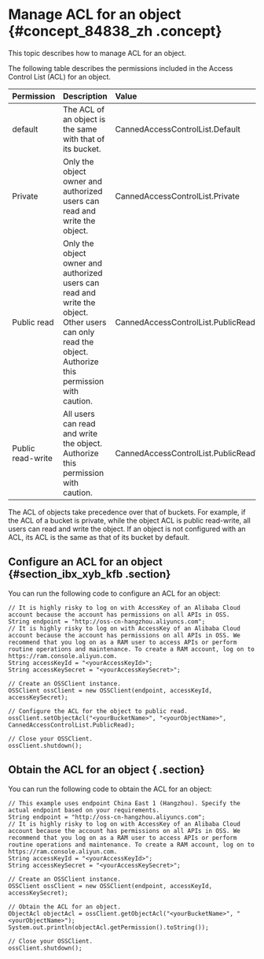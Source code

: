# Manage ACL for an object {#concept_84838_zh .concept}

This topic describes how to manage ACL for an object.

The following table describes the permissions included in the Access Control List \(ACL\) for an object.

|Permission|Description|Value|
|:---------|:----------|:----|
|default|The ACL of an object is the same with that of its bucket.|CannedAccessControlList.Default|
|Private|Only the object owner and authorized users can read and write the object.|CannedAccessControlList.Private|
|Public read|Only the object owner and authorized users can read and write the object. Other users can only read the object. Authorize this permission with caution.|CannedAccessControlList.PublicRead|
|Public read-write|All users can read and write the object. Authorize this permission with caution.|CannedAccessControlList.PublicReadWrite|

The ACL of objects take precedence over that of buckets. For example, if the ACL of a bucket is private, while the object ACL is public read-write, all users can read and write the object. If an object is not configured with an ACL, its ACL is the same as that of its bucket by default.

## Configure an ACL for an object {#section_ibx_xyb_kfb .section}

You can run the following code to configure an ACL for an object:

```language-java
// It is highly risky to log on with AccessKey of an Alibaba Cloud account because the account has permissions on all APIs in OSS.
String endpoint = "http://oss-cn-hangzhou.aliyuncs.com";
// It is highly risky to log on with AccessKey of an Alibaba Cloud account because the account has permissions on all APIs in OSS. We recommend that you log on as a RAM user to access APIs or perform routine operations and maintenance. To create a RAM account, log on to https://ram.console.aliyun.com.
String accessKeyId = "<yourAccessKeyId>";
String accessKeySecret = "<yourAccessKeySecret>";

// Create an OSSClient instance.
OSSClient ossClient = new OSSClient(endpoint, accessKeyId, accessKeySecret);

// Configure the ACL for the object to public read.
ossClient.setObjectAcl("<yourBucketName>", "<yourObjectName>", CannedAccessControlList.PublicRead);

// Close your OSSClient.
ossClient.shutdown();

```

## Obtain the ACL for an object { .section}

You can run the following code to obtain the ACL for an object:

```language-java
// This example uses endpoint China East 1 (Hangzhou). Specify the actual endpoint based on your requirements.
String endpoint = "http://oss-cn-hangzhou.aliyuncs.com";
// It is highly risky to log on with AccessKey of an Alibaba Cloud account because the account has permissions on all APIs in OSS. We recommend that you log on as a RAM user to access APIs or perform routine operations and maintenance. To create a RAM account, log on to https://ram.console.aliyun.com.
String accessKeyId = "<yourAccessKeyId>";
String accessKeySecret = "<yourAccessKeySecret>";

// Create an OSSClient instance.
OSSClient ossClient = new OSSClient(endpoint, accessKeyId, accessKeySecret);

// Obtain the ACL for an object.
ObjectAcl objectAcl = ossClient.getObjectAcl("<yourBucketName>", "<yourObjectName>");
System.out.println(objectAcl.getPermission().toString());

// Close your OSSClient.
ossClient.shutdown();

```

